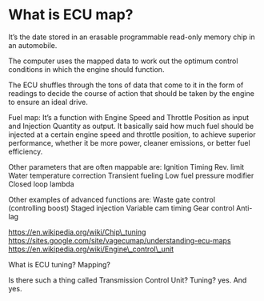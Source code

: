 # What is ECU map?

It’s the date stored in an erasable programmable read-only memory chip in an automobile. 

The computer uses the mapped data to work out the optimum control conditions in which the engine should function. 

The ECU shuffles through the tons of data that come to it in the form of readings to decide the course of action that should be taken by the engine to ensure an ideal drive. 


Fuel map:
It’s a function with Engine Speed and Throttle Position as input and Injection Quantity as output. It basically said how much fuel should be injected at a certain engine speed and throttle position, to achieve superior performance, whether it be more power, cleaner emissions, or better fuel efficiency.

Other parameters that are often mappable are:
Ignition Timing
Rev. limit  
Water temperature correction
Transient fueling
Low fuel pressure modifier
Closed loop lambda

Other examples of advanced functions are:
Waste gate control (controlling boost)
Staged injection
Variable cam timing
Gear control
Anti-lag

https://en.wikipedia.org/wiki/Chip\_tuning
https://sites.google.com/site/vagecumap/understanding-ecu-maps
https://en.wikipedia.org/wiki/Engine\_control\_unit



What is ECU tuning? Mapping?





Is there such a thing called Transmission Control Unit? Tuning?
yes. And yes.